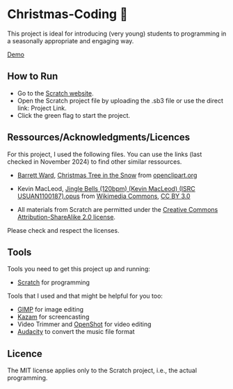 # Christmas-Coding 🎄

This project is ideal for introducing (very young) students to programming in a seasonally appropriate and engaging way.

[Demo](https://www.youtube.com/watch?v=NckQHZKZRUk)

## How to Run

- Go to the [Scratch website](https://scratch.mit.edu).
- Open the Scratch project file by uploading the .sb3 file or use the direct link: Project Link.
- Click the green flag to start the project.

## Ressources/Acknowledgments/Licences

For this project, I used the following files. You can use the links (last checked in November 2024) to find other similar ressources.

- [Barrett Ward](https://openclipart.org/artist/barrettward), [Christmas Tree in the Snow](https://openclipart.org/detail/188789/christmas-tree-in-the-snow) from [openclipart.org](https://openclipart.org)

- Kevin MacLeod, [Jingle Bells (120bpm) (Kevin MacLeod) (ISRC USUAN1100187).opus](https://commons.wikimedia.org/wiki/File:Jingle_Bells_(120bpm)_(Kevin_MacLeod)_(ISRC_USUAN1100187).opus) from [Wikimedia Commons](https://commons.wikimedia.org), [CC BY 3.0](https://creativecommons.org/licenses/by/3.0)

- All materials from Scratch are permitted under the [Creative Commons Attribution-ShareAlike 2.0 license](https://creativecommons.org/licenses/by-sa/2.0/).

Please check and respect the licenses.

## Tools

Tools you need to get this project up and running:

- [Scratch](https://scratch.mit.edu) for programming

Tools that I used and that might be helpful for you too:

- [GIMP](https://www.gimp.org/) for image editing
- [Kazam](https://launchpad.net/kazam) for screencasting
- Video Trimmer and [OpenShot](https://www.openshot.org/) for video editing
- [Audacity](https://www.audacityteam.org/) to convert the music file format

## Licence

The MIT license applies only to the Scratch project, i.e., the actual programming.
